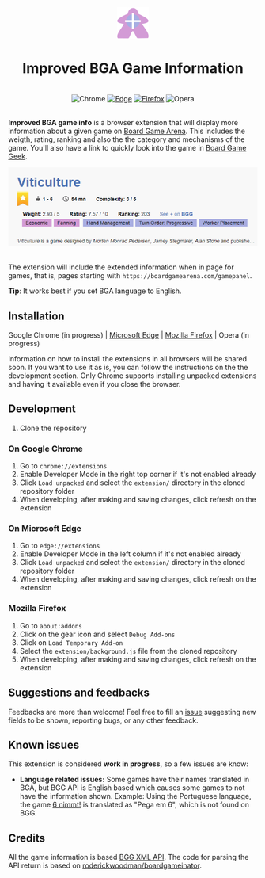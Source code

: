 <div align="center">
  <img src="extension/icons/extension_toolbar_icon64.png" alt="Extension logo">
  <h1>Improved BGA Game Information</h1>
  <br>
  <img src="https://raw.githubusercontent.com/alrra/browser-logos/master/src/chrome/chrome_48x48.png" alt="Chrome" width="48px" height="48px" /> <a href="https://microsoftedge.microsoft.com/addons/detail/lkenagolgpfonfmdglbhgnfhanahnbkh" target="_blank"><img src="https://raw.githubusercontent.com/alrra/browser-logos/master/src/edge/edge_48x48.png" alt="Edge" width="48px" height="48px" /></a> <a href="https://addons.mozilla.org/en-US/firefox/addon/improved-bga-game-info/" target="_blank"><img src="https://raw.githubusercontent.com/alrra/browser-logos/master/src/firefox/firefox_48x48.png" alt="Firefox" width="48px" height="48px" /></a> <img src="https://raw.githubusercontent.com/alrra/browser-logos/master/src/opera/opera_48x48.png" alt="Opera" width="48px" height="48px" />

  
</div>

<br>

**Improved BGA game info** is a browser extension that will display more information about a given game on [Board Game Arena](https://boardgamearena.com). This includes the weigth, rating, ranking and also the the category and mechanisms of the game.
You'll also have a link to quickly look into the game in [Board Game Geek](https://boardgamegeek.com).

<div align="center">
    <img src="resources/example.png" alt="Extension example">
    <br>
    <br>
</div>

The extension will include the extended information when in page for games, that is, pages starting with `https://boardgamearena.com/gamepanel`.

**Tip**: It works best if you set BGA language to English.

## Installation

Google Chrome (in progress) | [Microsoft Edge](https://microsoftedge.microsoft.com/addons/detail/lkenagolgpfonfmdglbhgnfhanahnbkh) | [Mozilla Firefox](https://addons.mozilla.org/en-US/firefox/addon/improved-bga-game-info/) | Opera (in progress) 

Information on how to install the extensions in all browsers will be shared soon. If you want to use it as is, you can follow the instructions on the the development section.
Only Chrome supports installing unpacked extensions and having it available even if you close the browser.

## Development

1. Clone the repository

### On Google Chrome
1. Go to `chrome://extensions`
2. Enable Developer Mode in the right top corner if it's not enabled already
3. Click `Load unpacked` and select the `extension/` directory in the cloned repository folder
4. When developing, after making and saving changes, click refresh on the extension

### On Microsoft Edge
1. Go to `edge://extensions`
2. Enable Developer Mode in the left column if it's not enabled already
3. Click `Load unpacked` and select the `extension/` directory in the cloned repository folder
4. When developing, after making and saving changes, click refresh on the extension

### Mozilla Firefox
1. Go to `about:addons`
2. Click on the gear icon and select `Debug Add-ons`
3. Click on `Load Temporary Add-on`
4. Select the `extension/background.js` file from the cloned repository
5. When developing, after making and saving changes, click refresh on the extension

## Suggestions and feedbacks
Feedbacks are more than welcome! Feel free to fill an [issue](https://github.com/thamara/improved-bga-game-info-extension/issues/new) suggesting new fields to be shown, reporting bugs, or any other feedback.

## Known issues
This extension is considered **work in progress**, so a few issues are know:
- **Language related issues:** Some games have their names translated in BGA, but BGG API is English based which causes some games to not have the information shown. Example: Using the Portuguese language, the game [6 nimmt!](https://boardgamearena.com/gamepanel?game=sechsnimmt) is translated as "Pega em 6", which is not found on BGG. 

## Credits
All the game information is based [BGG XML API](https://boardgamegeek.com/wiki/page/BGG_XML_API2). The code for parsing the API return is based on [roderickwoodman/boardgameinator](https://github.com/roderickwoodman/boardgameinator).
